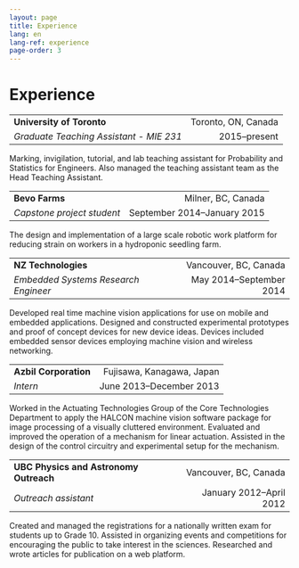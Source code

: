 ```yaml
---
layout: page
title: Experience
lang: en
lang-ref: experience
page-order: 3
---
```


# Experience

| | |
|:--|--:|
|**University of Toronto**|Toronto, ON, Canada|
|*Graduate Teaching Assistant - MIE 231*|2015–present|

Marking, invigilation, tutorial, and lab teaching assistant for Probability and Statistics for Engineers. Also managed the teaching assistant team as the Head Teaching Assistant.

| | |
|:--|--:|
|**Bevo Farms**|Milner, BC, Canada|
|*Capstone project student*|September 2014–January 2015|

The design and implementation of a large scale robotic work platform for reducing strain on workers in a hydroponic seedling farm.

| | |
|:--|--:|
|**NZ Technologies**|Vancouver, BC, Canada|
|*Embedded Systems Research Engineer*|May 2014–September 2014|

Developed real time machine vision applications for use on mobile and embedded applications. Designed and constructed experimental prototypes and proof of concept devices for new device ideas. Devices included embedded sensor devices employing machine vision and wireless networking.

| | |
|:--|--:|
|**Azbil Corporation**|Fujisawa, Kanagawa, Japan|
|*Intern*|June 2013–December 2013|

Worked in the Actuating Technologies Group of the Core Technologies Department to apply the HALCON machine vision software package for image processing of a visually cluttered environment. Evaluated and improved the operation of a mechanism for linear actuation. Assisted in the design of the control circuitry and experimental setup for the mechanism.

| | |
|:--|--:|
|**UBC Physics and Astronomy Outreach**|Vancouver, BC, Canada|
|*Outreach assistant*|January 2012–April 2012|

Created and managed the registrations for a nationally written exam for students up to Grade 10. Assisted in organizing events and competitions for encouraging the public to take interest in the sciences. Researched and wrote articles for publication on a web platform.